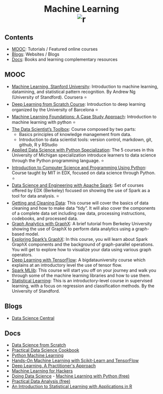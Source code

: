 <h1 align="center">
<b>Machine Learning</b><br>	
	<img src="https://d3njjcbhbojbot.cloudfront.net/api/utilities/v1/imageproxy/https://coursera.s3.amazonaws.com/topics/ml/large-icon.png" alt="r">
	<br>
</h1>

## Contents
- [MOOC](#mooc): Tutorials / Featured online courses
- [Blogs](#blogs): Websites / Blogs
- [Docs](#docs): Books and learning complementary resources

## MOOC
- [Machine Learning, Stanford University](https://www.coursera.org/learn/machine-learning): Introduction to machine learning, datamining, and statistical pattern recognition. By Andrew Ng (University of Standford). Coursera :star:
- [Deep Learning from Scratch Course](https://github.com/DataScienceUB/DeepLearningfromScratch): Introduction to deep learning organized by the University of Barcelona :star:
- [Machine Learning Foundations: A Case Study Approach](https://www.coursera.org/learn/ml-foundations9): Introduction to machine learning with python :star:
- [The Data Scientist’s Toolbox](https://www.coursera.org/learn/data-scientists-tools): Course composed by two parts: 
  - Basics principles of knowledge management from data.
  - Introduction to data scientist tools: version control, markdown, git, github, R y RStudio
- [Applied Data Science with Python Specialization](https://www.coursera.org/specializations/data-science-python): The 5 courses in this University of Michigan specialization introduce learners to data science through the Python programming language. :star:
- [Introduction to Computer Science and Programming Using Python](https://www.edx.org/course/introduction-computer-science-mitx-6-00-1x-9): Course taught by MIT in EDX, focused on data science through Python. :star:
- [Data Science and Engineering with Apache Spark](https://www.edx.org/xseries/data-science-engineering-apacher-sparktm): 
Set of courses offered by EDX (Berkeley) focused on showing the use of Spark as a tool for data analysis. :star:
- [Getting and Cleaning Data](https://www.coursera.org/learn/data-cleaning): This course will cover the basics of data cleaning and how to make data “tidy”. It will also cover the components of a complete data set including raw data, processing instructions, codebooks, and processed data. 
- [Graph Analytics with GraphX](http://ampcamp.berkeley.edu/big-data-mini-course/graph-analytics-with-graphx.html): 
A brief tutorial from Berkeley University showing the use of GraphX to perform data analytics using a graph-based model.
- [Exploring Spark’s GraphX](https://bigdatauniversity.com/courses/spark-graphx/): In this course, you will learn about Spark GraphX components and the background of graph-parallel operations. You will get to explore how to visualize your data using various graph operators. 
- [Deep Learning with TensorFlow](https://bigdatauniversity.com/courses/deep-learning-tensorflow/): A bigdatauniversity course which explains at an introductory level the use of tensor flow.
- [Spark MLlib](https://bigdatauniversity.com/courses/spark-mllib/): This course will start you off on your journey and walk you through some of the machine learning libraries and how to use them. 
- [Statistical Learning](http://online.stanford.edu/course/statistical-learning-self-paced): This is an introductory-level course in supervised learning, with a focus on regression and classification methods. By the University of Standford.

## Blogs
- [Data Science Central](http://www.datasciencecentral.com/)

## Docs
- [Data Science from Scratch](http://shop.oreilly.com/product/0636920033400.do)
- [Practical Data Science Cookbook](http://shop.oreilly.com/product/9781783980246.do)
- [Python Machine Learning](https://www.amazon.com/Python-Machine-Learning-Sebastian-Raschka/dp/1783555130/ref=sr_1_3?s=books&ie=UTF8&qid=1458240009&sr=1-3&keywords=data+science+from+scratch)
- [Hands-On Machine Learning with Scikit-Learn and TensorFlow](http://shop.oreilly.com/product/0636920052289.do)
- [Deep Learning. A Practitioner's Approach](http://shop.oreilly.com/product/0636920035343.do)
- [Machine Learning for Hackers](http://shop.oreilly.com/product/0636920018483.do)
- [Doing Data Science](http://shop.oreilly.com/product/0636920028529.do)
- [Machine Learning with Python (free)](https://www.packtpub.com/packt/free-ebook/python-machine-learning-algorithms/?utm_source=kdnuggets&utm_medium=referral&utm_campaign=freeebook)
- [Practical Data Analysis (free)](https://www.packtpub.com/packt/free-ebook/practical-data-analysis/?utm_source=kdnuggets&utm_medium=referral&utm_campaign=freeebook)
- [An Introduction to Statistical Learning with Applications in R](http://www-bcf.usc.edu/~gareth/ISL/)

